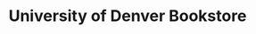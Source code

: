 ---
title: "University of Denver Bookstore"
url: /denver/university-of-denver-bookstore/
shop: Bücher
---